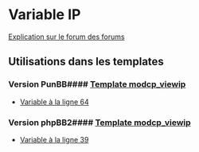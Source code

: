# Variable IP
[Explication sur le forum des forums](http://forum.forumactif.com/t294113-listing-des-variables#IP)
## Utilisations dans les templates
### Version PunBB#### [Template modcp_viewip](punbb/modcp_viewip.md)
* [Variable à la ligne 64](../punbb/modcp_viewip.tpl#L64)
### Version phpBB2#### [Template modcp_viewip](subsilver/modcp_viewip.md)
* [Variable à la ligne 39](../subsilver/modcp_viewip.tpl#L39)